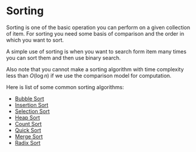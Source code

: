 # Sorting

Sorting is one of the basic operation you can perform on
a given collection of item.
For sorting you need some basis of comparison and the order
in which you want to sort.

A simple use of sorting is when you want to search form item
many times you can sort them and then use binary search.

Also note that you cannot make a sorting algorithm with time complexity
less than $O(\log n)$ if we use the comparison model for computation.

Here is list of some common sorting algorithms:

- [Bubble Sort](bubble.md)
- [Insertion Sort](insertion.md)
- [Selection Sort](selection.md)
- [Heap Sort](heap.md)
- [Count Sort](count.md)
- [Quick Sort](quick.md)
- [Merge Sort](merge.md)
- [Radix Sort](radix.md)
